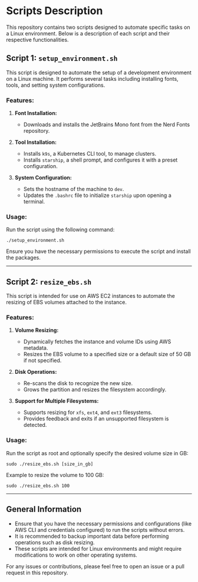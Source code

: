 # Scripts Description

This repository contains two scripts designed to automate specific tasks on a Linux environment. Below is a description of each script and their respective functionalities.

## Script 1: `setup_environment.sh`

This script is designed to automate the setup of a development environment on a Linux machine. It performs several tasks including installing fonts, tools, and setting system configurations.

### Features:
1. **Font Installation:**
   - Downloads and installs the JetBrains Mono font from the Nerd Fonts repository.
   
2. **Tool Installation:**
   - Installs `k9s`, a Kubernetes CLI tool, to manage clusters.
   - Installs `starship`, a shell prompt, and configures it with a preset configuration.
   
3. **System Configuration:**
   - Sets the hostname of the machine to `dev`.
   - Updates the `.bashrc` file to initialize `starship` upon opening a terminal.

### Usage:
Run the script using the following command:
```
./setup_environment.sh
```
Ensure you have the necessary permissions to execute the script and install the packages.

---

## Script 2: `resize_ebs.sh`

This script is intended for use on AWS EC2 instances to automate the resizing of EBS volumes attached to the instance.

### Features:
1. **Volume Resizing:**
   - Dynamically fetches the instance and volume IDs using AWS metadata.
   - Resizes the EBS volume to a specified size or a default size of 50 GB if not specified.

2. **Disk Operations:**
   - Re-scans the disk to recognize the new size.
   - Grows the partition and resizes the filesystem accordingly.

3. **Support for Multiple Filesystems:**
   - Supports resizing for `xfs`, `ext4`, and `ext3` filesystems.
   - Provides feedback and exits if an unsupported filesystem is detected.

### Usage:
Run the script as root and optionally specify the desired volume size in GB:
```
sudo ./resize_ebs.sh [size_in_gb]
```
Example to resize the volume to 100 GB:
```
sudo ./resize_ebs.sh 100
```

---

## General Information

- Ensure that you have the necessary permissions and configurations (like AWS CLI and credentials configured) to run the scripts without errors.
- It is recommended to backup important data before performing operations such as disk resizing.
- These scripts are intended for Linux environments and might require modifications to work on other operating systems.

For any issues or contributions, please feel free to open an issue or a pull request in this repository.
